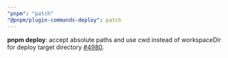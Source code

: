 ```yaml
---
"pnpm": "patch"
"@pnpm/plugin-commands-deploy": patch
---
```


**pnpm deploy**: accept absolute paths and use cwd instead of workspaceDir for deploy target directory [#4980](https://github.com/pnpm/pnpm/issues/4980).
